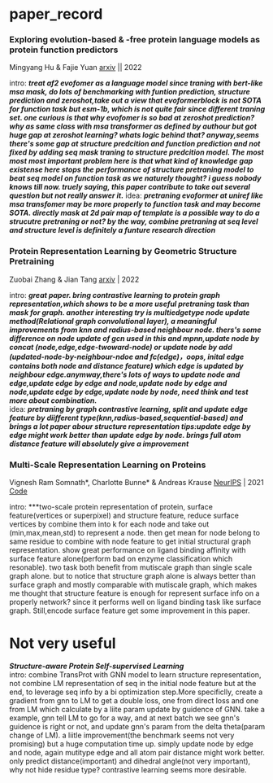 # paper_record


###  **Exploring evolution-based & -free protein language models as protein function predictors**  

Mingyang Hu & Fajie Yuan   [arxiv](https://arxiv.org/abs/2206.06583) || 2022

intro: ***treat af2 evofomer as a language model since traning with bert-like msa mask, do lots of benchmarking with funtion prediction, structure prediction and zeroshot,take out a view that evoformerblock is not SOTA for function task but esm-1b, which is not quite fair since different traning set. one curious is that why evofomer is so bad at zeroshot prediction? why as same class with msa transformer as defined by authour but got huge gap at zeroshot learning? whats logic behind that?     anyway,seems there's some gap at structure predcition and function prediction and not fixed by adding seq mask traning to structure predcition model. The most most most important problem here is that what kind of knowledge gap existense here stops the performance of structure pretraning model to beat seq model on function task as we naturely thought? i guess nobody knows till now. truely saying, this paper contribute to take out several question but not really answer it.***
idea: ***pretraning evoformer at uniref like msa transfomer may be more properly to function task and may become SOTA. directly mask at 2d pair map of template is a possible way to do a strucutre pretraning or not? by the way, combine pretraning at seq level and structure level is definitely a funture research direction***

###  **Protein Representation Learning by Geometric Structure Pretraining**

Zuobai Zhang & Jian Tang [arxiv](https://arxiv.org/abs/2203.06125) | 2022

intro: ***great paper. bring contrastive learning to protein graph representation,which shows to be a more useful pretraning task than mask for graph. another interesting try is multiedgetype node update method(Relational graph convolutional layer), a meaningful improvements from knn and radius-based neighbour node. thers's some difference on node update of gcn used in this and mpnn,update node by concat (node,edge,edge-twoward-node) or update node by add (updated-node-by-neighbour-ndoe and fc(edge)，oops, inital edge contains both node and distance feature) which edge is updated by neighbour edge.anymway,there's lots of ways to update node and edge,update edge by edge and node,update node by edge and node,update edge by edge,update node by node, need think and test more about combination.***  
idea: ***pretraning by graph contrastive learning, split and update edge feature by diifferent type(knn,radius-based,sequential-based) and brings a lot paper abour structure representation tips:update edge by edge might work better than update edge by node. brings full atom distance feature will absolutely give a improvement***

### **Multi-Scale Representation Learning on Proteins**
  
Vignesh Ram Somnath*, Charlotte Bunne* & Andreas Krause [NeurIPS](https://openreview.net/forum?id=-xEk43f_EO6) | 2021 [Code](https://github.com/vsomnath/holoprot)
  
intro: ***two-scale protein representation of protein, surface feature(vertices or superpixel) and structure feature, reduce surface vertices by combine them into k for each node and take out (min,max,mean,std) to represent a node. then get mean for node belong to same residue to combine with node feature to get initial structural graph representation. show great performance on ligand binding affinity with surface feature alone(perform bad on enzyme classification which resonable). two task both benefit from mutiscale graph than single scale graph alone. but to notice that structure graph alone is always better than surface graph and mostly comparable with mutiscale graph, which makes me thought that structure feature is enough for represent surface info on a properly network? since it performs well on ligand binding task like surface graph. Still,encode surface feature get some improvement in this paper.
  
# Not very useful

***Structure-aware Protein Self-supervised Learning***   
intro: combine TransProt with GNN model to learn structure representation, not combine LM representation of seq in the initial node feature but at the end, to leverage seq info by a bi optimization step.More specificlly, create a gradient from gnn to LM to get a double loss, one from direct loss and one from LM which calculate by a liite param update by guidence of GNN. take a example, gnn tell LM to go for a way, and at next batch we see gnn's guidence is right or not, and update gnn's param from the delta theta(param change of LM). a liitle improvement(the benchmark seems not very promising) but a huge computation time up. simply update node by edge and node, again mutitype edge and all atom pair distance might work better. only predict distance(important) and dihedral angle(not very important), why not hide residue type? contrastive learning seems more desirable.   



